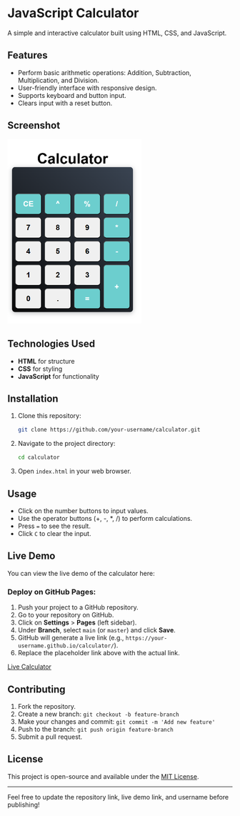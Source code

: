 
# JavaScript Calculator

A simple and interactive calculator built using HTML, CSS, and JavaScript.

## Features
- Perform basic arithmetic operations: Addition, Subtraction, Multiplication, and Division.
- User-friendly interface with responsive design.
- Supports keyboard and button input.
- Clears input with a reset button.

## Screenshot
<img src="screenshot.png" alt="Calculator Preview" width="300">


## Technologies Used
- **HTML** for structure
- **CSS** for styling
- **JavaScript** for functionality

## Installation
1. Clone this repository:
   ```sh
   git clone https://github.com/your-username/calculator.git
   ```
2. Navigate to the project directory:
   ```sh
   cd calculator
   ```
3. Open `index.html` in your web browser.

## Usage
- Click on the number buttons to input values.
- Use the operator buttons (+, -, *, /) to perform calculations.
- Press `=` to see the result.
- Click `C` to clear the input.

## Live Demo
You can view the live demo of the calculator here:

### Deploy on GitHub Pages:
1. Push your project to a GitHub repository.
2. Go to your repository on GitHub.
3. Click on **Settings** > **Pages** (left sidebar).
4. Under **Branch**, select `main` (or `master`) and click **Save**.
5. GitHub will generate a live link (e.g., `https://your-username.github.io/calculator/`).
6. Replace the placeholder link above with the actual link.

[Live Calculator](https://your-username.github.io/calculator/)

## Contributing
1. Fork the repository.
2. Create a new branch: `git checkout -b feature-branch`
3. Make your changes and commit: `git commit -m 'Add new feature'`
4. Push to the branch: `git push origin feature-branch`
5. Submit a pull request.

## License
This project is open-source and available under the [MIT License](LICENSE).

---

Feel free to update the repository link, live demo link, and username before publishing!
